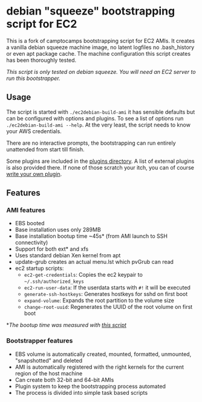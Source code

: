 # debian "squeeze" bootstrapping script for EC2 #

This is a fork of camptocamps bootstrapping script for EC2 AMIs. It creates a
vanilla debian squeeze machine image, no latent logfiles no .bash\_history or
even apt package cache.  The machine configuration this script creates has been
thoroughly tested.

*This script is only tested on debian squeeze.*
*You will need an EC2 server to run this bootstrapper.*

## Usage ##

The script is started with ``./ec2debian-build-ami`` it has sensible defaults
but can be configured with options and plugins. To see a list of options run
``./ec2debian-build-ami --help``.
At the very least, the script needs to know your AWS credentials.

There are no interactive prompts, the bootstrapping can run entirely unattended
from start till finish.

Some plugins are included in the [plugins directory](https://github.com/andsens/ec2debian-build-ami/tree/master/plugins).
A list of external plugins is also provided there. If none of those scratch
your itch, you can of course [write your own plugin](https://github.com/andsens/ec2debian-build-ami/blob/master/plugins/HOWTO.md).

## Features ##

### AMI features ###

* EBS booted
* Base installation uses only 289MB
* Base installation bootup time ~45s* (from AMI launch to SSH connectivity)
* Support for both ext* and xfs
* Uses standard debian Xen kernel from apt
* update-grub creates an actual menu.lst which pvGrub can read
* ec2 startup scripts:
  * `ec2-get-credentials`: Copies the ec2 keypair to `~/.ssh/authorized_keys`
  * `ec2-run-user-data`: If the userdata starts with `#!` it will be executed
  * `generate-ssh-hostkeys`: Generates hostkeys for sshd on first boot
  * `expand-volume`: Expands the root partition to the volume size
  * `change-root-uuid`: Regenerates the UUID of the root volume on first boot

**The bootup time was measured with [this script](https://gist.github.com/3813743)*

### Bootstrapper features ###

* EBS volume is automatically created, mounted, formatted, unmounted, "snapshotted" and deleted
* AMI is automatically registered with the right kernels for the current region of the host machine
* Can create both 32-bit and 64-bit AMIs
* Plugin system to keep the bootstrapping process automated
* The process is divided into simple task based scripts
